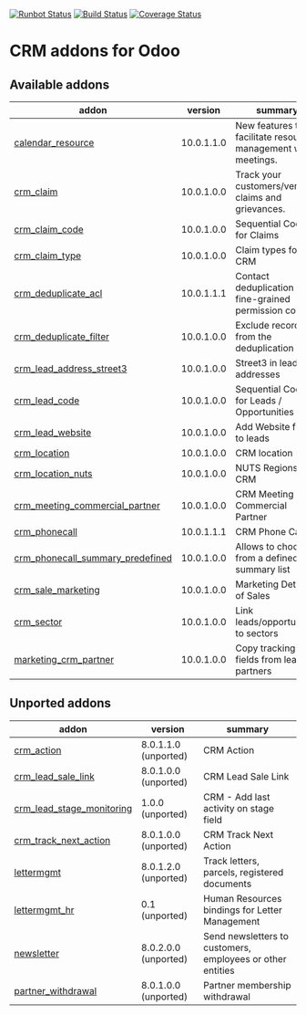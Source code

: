 [![Runbot Status](https://runbot.odoo-community.org/runbot/badge/flat/111/10.0.svg)](https://runbot.odoo-community.org/runbot/repo/github-com-oca-crm-111)
[![Build Status](https://travis-ci.org/OCA/crm.svg?branch=master)](https://travis-ci.org/OCA/crm)
[![Coverage Status](https://img.shields.io/coveralls/OCA/crm.svg)](https://coveralls.io/r/OCA/crm?branch=master)

CRM addons for Odoo
===================

[//]: # (addons)

Available addons
----------------
addon | version | summary
--- | --- | ---
[calendar_resource](calendar_resource/) | 10.0.1.1.0 | New features to facilitate resource management with meetings.
[crm_claim](crm_claim/) | 10.0.1.0.0 | Track your customers/vendors claims and grievances.
[crm_claim_code](crm_claim_code/) | 10.0.1.0.0 | Sequential Code for Claims
[crm_claim_type](crm_claim_type/) | 10.0.1.0.0 | Claim types for CRM
[crm_deduplicate_acl](crm_deduplicate_acl/) | 10.0.1.1.1 | Contact deduplication with fine-grained permission control
[crm_deduplicate_filter](crm_deduplicate_filter/) | 10.0.1.0.0 | Exclude records from the deduplication
[crm_lead_address_street3](crm_lead_address_street3/) | 10.0.1.0.0 | Street3 in lead addresses
[crm_lead_code](crm_lead_code/) | 10.0.1.0.0 | Sequential Code for Leads / Opportunities
[crm_lead_website](crm_lead_website/) | 10.0.1.0.0 | Add Website field to leads
[crm_location](crm_location/) | 10.0.1.0.0 | CRM location
[crm_location_nuts](crm_location_nuts/) | 10.0.1.0.0 | NUTS Regions in CRM
[crm_meeting_commercial_partner](crm_meeting_commercial_partner/) | 10.0.1.0.0 | CRM Meeting Commercial Partner
[crm_phonecall](crm_phonecall/) | 10.0.1.1.1 | CRM Phone Calls
[crm_phonecall_summary_predefined](crm_phonecall_summary_predefined/) | 10.0.1.0.0 | Allows to choose from a defined summary list
[crm_sale_marketing](crm_sale_marketing/) | 10.0.1.0.0 | Marketing Details of Sales
[crm_sector](crm_sector/) | 10.0.1.0.0 | Link leads/opportunities to sectors
[marketing_crm_partner](marketing_crm_partner/) | 10.0.1.0.0 | Copy tracking fields from leads to partners


Unported addons
---------------
addon | version | summary
--- | --- | ---
[crm_action](crm_action/) | 8.0.1.1.0 (unported) | CRM Action
[crm_lead_sale_link](crm_lead_sale_link/) | 8.0.1.0.0 (unported) | CRM Lead Sale Link
[crm_lead_stage_monitoring](crm_lead_stage_monitoring/) | 1.0.0 (unported) | CRM - Add last activity on stage field
[crm_track_next_action](crm_track_next_action/) | 8.0.1.0.0 (unported) | CRM Track Next Action
[lettermgmt](lettermgmt/) | 8.0.1.2.0 (unported) | Track letters, parcels, registered documents
[lettermgmt_hr](lettermgmt_hr/) | 0.1 (unported) | Human Resources bindings for Letter Management
[newsletter](newsletter/) | 8.0.2.0.0 (unported) | Send newsletters to customers, employees or other entities
[partner_withdrawal](partner_withdrawal/) | 8.0.1.0.0 (unported) | Partner membership withdrawal

[//]: # (end addons)
